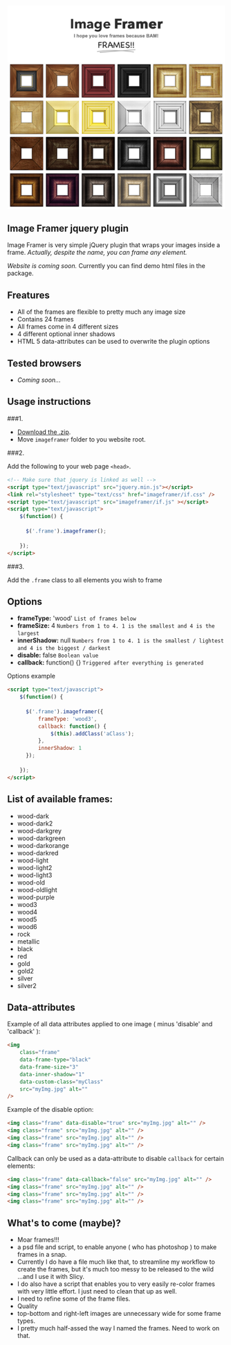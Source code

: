 ![Image Framer](Image-Framer.jpg)

## Image Framer jquery plugin

Image Framer is very simple jQuery plugin that wraps your images inside a frame. _Actually, despite the name, you can frame any element._


_Website is coming soon._ Currently you can find demo html files in the package.

## Freatures

* All of the frames are flexible to pretty much any image size
* Contains 24 frames
* All frames come in 4 different sizes
* 4 different optional inner shadows
* HTML 5 data-attributes can be used to overwrite the plugin options

## Tested browsers

* _Coming soon..._

## Usage instructions

###1.

* [Download the .zip][1].
* Move `imageframer` folder to you website root.

###2.

Add the following to your web page `<head>`.

```HTML
<!-- Make sure that jquery is linked as well -->
<script type="text/javascript" src="jquery.min.js"></script>
<link rel="stylesheet" type="text/css" href="imageframer/if.css" />
<script type="text/javascript" src="imageframer/if.js" ></script>
<script type="text/javascript">
    $(function() {

      $('.frame').imageframer();

    });
</script>
```

###3.

Add the `.frame` class to all elements you wish to frame

## Options

* **frameType:** 'wood' `List of frames below`
* **frameSize:** 4 `Numbers from 1 to 4. 1 is the smallest and 4 is the largest`
* **innerShadow:** null `Numbers from 1 to 4. 1 is the smallest / lightest and 4 is the biggest / darkest `
* **disable:** false `Boolean value`
* **callback:** function() {} `Triggered after everything is generated`

Options example

```html
<script type="text/javascript">
    $(function() {

      $('.frame').imageframer({
          frameType: 'wood3',
          callback: function() {
              $(this).addClass('aClass');
          },
          innerShadow: 1
      });

    });
</script>
```

## List of available frames:

* wood-dark
* wood-dark2
* wood-darkgrey
* wood-darkgreen
* wood-darkorange
* wood-darkred
* wood-light
* wood-light2
* wood-light3
* wood-old
* wood-oldlight
* wood-purple
* wood3
* wood4
* wood5
* wood6
* rock
* metallic
* black
* red
* gold
* gold2
* silver
* silver2


## Data-attributes

Example of all data attributes applied to one image ( minus 'disable' and 'callback' ):

```html
<img 
    class="frame" 
    data-frame-type="black" 
    data-frame-size="3" 
    data-inner-shadow="1" 
    data-custom-class="myClass" 
    src="myImg.jpg" alt="" 
/>

```

Example of the disable option:


```html
<img class="frame" data-disable="true" src="myImg.jpg" alt="" />
<img class="frame" src="myImg.jpg" alt="" />
<img class="frame" src="myImg.jpg" alt="" />
<img class="frame" src="myImg.jpg" alt="" />

```

Callback can only be used as a data-attribute to disable `callback` for certain elements:

```html
<img class="frame" data-callback="false" src="myImg.jpg" alt="" />
<img class="frame" src="myImg.jpg" alt="" />
<img class="frame" src="myImg.jpg" alt="" />
<img class="frame" src="myImg.jpg" alt="" />

```

## What's to come (maybe)?

* Moar frames!!!
* a psd file and script, to enable anyone ( who has photoshop ) to make frames in a snap.
 * Currently I do have a file much like that, to streamline my workflow to create the frames, but it's much too messy to be released to the wild ...and I use it with Slicy.
* I do also have a script that enables you to very easily re-color frames with very little effort. I just need to clean that up as well.
* I need to refine some of the frame files.
 * Quality
 * top-bottom and right-left images are unnecessary wide for some frame types.
 * I pretty much half-assed the way I named the frames. Need to work on that.


[1]: https://github.com/joonaspaakko/Image-Framer-jquery-plugin/archive/master.zip
